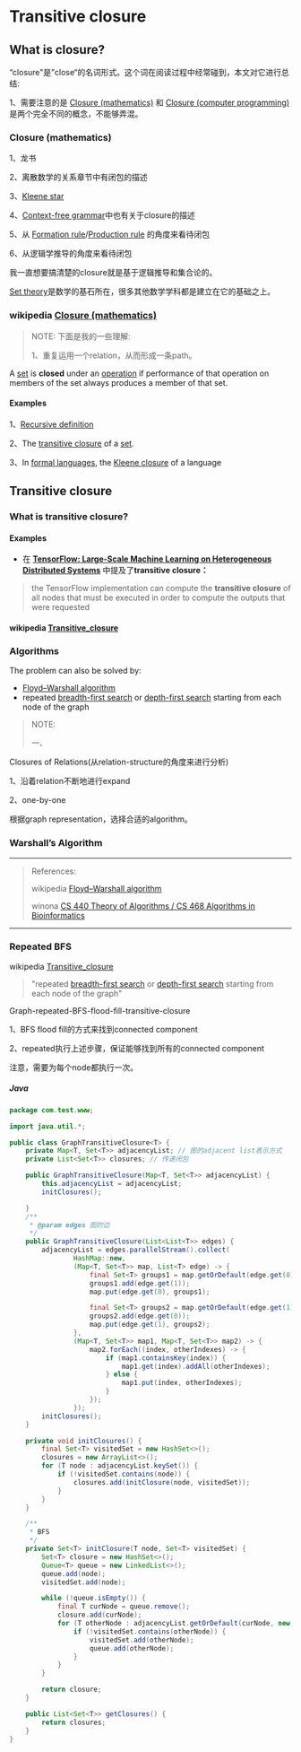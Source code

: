 # Transitive closure

## What is closure?

“closure"是”close“的名词形式。这个词在阅读过程中经常碰到，本文对它进行总结:

1、需要注意的是 [Closure (mathematics)](https://en.wikipedia.org/wiki/Closure_(mathematics)) 和 [Closure (computer programming)](https://en.wikipedia.org/wiki/Closure_(computer_programming)) 是两个完全不同的概念，不能够弄混。 



### Closure (mathematics)

1、龙书

2、离散数学的关系章节中有闭包的描述

3、[Kleene star](https://en.wikipedia.org/wiki/Kleene_star)

4、[Context-free grammar](https://en.wikipedia.org/wiki/Context-free_grammar#Closure_properties)中也有关于closure的描述

5、从 [Formation rule](https://en.wikipedia.org/wiki/Formation_rule)/[Production rule](https://en.wikipedia.org/wiki/Production_(computer_science)) 的角度来看待闭包

6、从逻辑学推导的角度来看待闭包

我一直想要搞清楚的closure就是基于逻辑推导和集合论的。

[Set theory](https://en.wikipedia.org/wiki/Set_theory)是数学的基石所在，很多其他数学学科都是建立在它的基础之上。



### wikipedia [Closure (mathematics)](https://en.wikipedia.org/wiki/Closure_(mathematics))

> NOTE: 下面是我的一些理解:
>
> 1、重复运用一个relation，从而形成一条path。
>
> 

A [set](https://en.wikipedia.org/wiki/Set_(mathematics)) is **closed** under an [operation](https://en.wikipedia.org/wiki/Operation_(mathematics)) if performance of that operation on members of the set always produces a member of that set. 

#### Examples

1、[Recursive definition](https://en.wikipedia.org/wiki/Recursive_definition)

2、The [transitive closure](https://en.wikipedia.org/wiki/Transitive_set#Transitive_closure) of a [set](https://en.wikipedia.org/wiki/Set_(mathematics)).

3、In [formal languages](https://en.wikipedia.org/wiki/Formal_language), the [Kleene closure](https://en.wikipedia.org/wiki/Kleene_closure) of a language



## Transitive closure

### What is transitive closure?

#### Examples

- 在 [**TensorFlow: Large-Scale Machine Learning on Heterogeneous Distributed Systems**](http://download.tensorflow.org/paper/whitepaper2015.pdf) 中提及了**transitive closure：** 

> the TensorFlow implementation can compute the **transitive closure** of all nodes that must be executed in order to compute the outputs that were requested



#### wikipedia [Transitive_closure](https://en.wikipedia.org/wiki/Transitive_closure) 



### Algorithms

The problem can also be solved by:

- [Floyd–Warshall algorithm](https://en.wikipedia.org/wiki/Floyd–Warshall_algorithm) 
- repeated [breadth-first search](https://en.wikipedia.org/wiki/Breadth-first_search) or [depth-first search](https://en.wikipedia.org/wiki/Depth-first_search) starting from each node of the graph 

> NOTE: 
>
> 一、
>

Closures of Relations(从relation-structure的角度来进行分析)

1、沿着relation不断地进行expand

2、one-by-one



根据graph representation，选择合适的algorithm。



### Warshall’s Algorithm

---

> References: 
>
> wikipedia [Floyd–Warshall algorithm](https://en.wikipedia.org/wiki/Floyd–Warshall_algorithm)
>
> winona [CS 440 Theory of Algorithms / CS 468 Algorithms in Bioinformatics](https://cs.winona.edu/lin/cs440/ch08-2.pdf) 

---



### Repeated BFS

wikipedia [Transitive_closure](https://en.wikipedia.org/wiki/Transitive_closure) 

> "repeated [breadth-first search](https://en.wikipedia.org/wiki/Breadth-first_search) or [depth-first search](https://en.wikipedia.org/wiki/Depth-first_search) starting from each node of the graph"

Graph-repeated-BFS-flood-fill-transitive-closure

1、BFS flood fill的方式来找到connected component

2、repeated执行上述步骤，保证能够找到所有的connected component

注意，需要为每个node都执行一次。



##### Java



```Java
package com.test.www;

import java.util.*;

public class GraphTransitiveClosure<T> {
    private Map<T, Set<T>> adjacencyList; // 图的adjacent list表示方式
    private List<Set<T>> closures; // 传递闭包

    public GraphTransitiveClosure(Map<T, Set<T>> adjacencyList) {
        this.adjacencyList = adjacencyList;
        initClosures();

    }
    /**
     * @param edges 图的边
     */
    public GraphTransitiveClosure(List<List<T>> edges) {
        adjacencyList = edges.parallelStream().collect(
                HashMap::new,
                (Map<T, Set<T>> map, List<T> edge) -> {
                    final Set<T> groups1 = map.getOrDefault(edge.get(0), new HashSet<>());
                    groups1.add(edge.get(1));
                    map.put(edge.get(0), groups1);

                    final Set<T> groups2 = map.getOrDefault(edge.get(1), new HashSet<>());
                    groups2.add(edge.get(0));
                    map.put(edge.get(1), groups2);
                },
                (Map<T, Set<T>> map1, Map<T, Set<T>> map2) -> {
                    map2.forEach((index, otherIndexes) -> {
                        if (map1.containsKey(index)) {
                            map1.get(index).addAll(otherIndexes);
                        } else {
                            map1.put(index, otherIndexes);
                        }
                    });
                });
        initClosures();
    }

    private void initClosures() {
        final Set<T> visitedSet = new HashSet<>();
        closures = new ArrayList<>();
        for (T node : adjacencyList.keySet()) {
            if (!visitedSet.contains(node)) {
                closures.add(initClosure(node, visitedSet));
            }
        }
    }

    /**
     * BFS
     */
    private Set<T> initClosure(T node, Set<T> visitedSet) {
        Set<T> closure = new HashSet<>();
        Queue<T> queue = new LinkedList<>();
        queue.add(node);
        visitedSet.add(node);

        while (!queue.isEmpty()) {
            final T curNode = queue.remove();
            closure.add(curNode);
            for (T otherNode : adjacencyList.getOrDefault(curNode, new HashSet<>())) {
                if (!visitedSet.contains(otherNode)) {
                    visitedSet.add(otherNode);
                    queue.add(otherNode);
                }
            }
        }

        return closure;
    }

    public List<Set<T>> getClosures() {
        return closures;
    }
}

```

